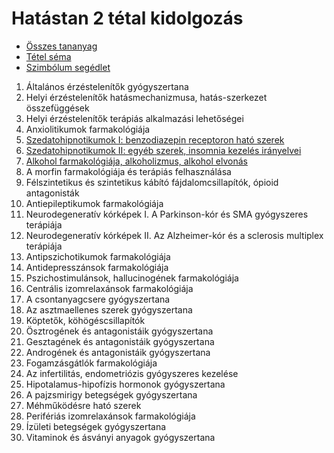 # Hatástan 2 tétal kidolgozás

- [Összes tananyag](../README.md)
- [Tétel séma](../Schema.md)
- [Szimbólum segédlet](../Symbols.md)

1. Általános érzéstelenítők gyógyszertana
2. Helyi érzéstelenítők hatásmechanizmusa, hatás-szerkezet összefüggések
3. Helyi érzéstelenítők terápiás alkalmazási lehetőségei
4. Anxiolitikumok farmakológiája
5. [Szedatohipnotikumok I: benzodiazepin receptoron ható szerek](5.%20Szedatohipnotikumok%20I.%20benzodiazepin%20receptoron%20ható%20szerek.md)
6. [Szedatohipnotikumok II: egyéb szerek, insomnia kezelés irányelvei](6.%20Szedatohipnotikumok%20II.%20egyéb%20szerek,%20insomnia%20kezelés%20irányelvei.md)
7. [Alkohol farmakológiája, alkoholizmus, alkohol elvonás](7.%20Alkohol%20farmakológiája,%20alkoholizmus,%20alkohol%20elvonás.md)
8. A morfin farmakológiája és terápiás felhasználása
9. Félszintetikus és szintetikus kábító fájdalomcsillapítók, ópioid antagonisták
10. Antiepileptikumok farmakológiája
11. Neurodegeneratív kórképek I. A Parkinson-kór és SMA gyógyszeres terápiája
12. Neurodegeneratív kórképek II. Az Alzheimer-kór és a sclerosis multiplex terápiája
13. Antipszichotikumok farmakológiája
14. Antidepresszánsok farmakológiája
15. Pszichostimulánsok, hallucinogének farmakológiája
16. Centrális izomrelaxánsok farmakológiája
17. A csontanyagcsere gyógyszertana
18. Az asztmaellenes szerek gyógyszertana
19. Köptetők, köhögéscsillapítók
20. Ösztrogének és antagonistáik gyógyszertana
21. Gesztagének és antagonistáik gyógyszertana
22. Androgének és antagonistáik gyógyszertana
23. Fogamzásgátlók farmakológiája
24. Az infertilitás, endometriózis gyógyszeres kezelése
25. Hipotalamus-hipofízis hormonok gyógyszertana
26. A pajzsmirigy betegségek gyógyszertana
27. Méhműködésre ható szerek
28. Perifériás izomrelaxánsok farmakológiája
29. Ízületi betegségek gyógyszertana
30. Vitaminok és ásványi anyagok gyógyszertana

